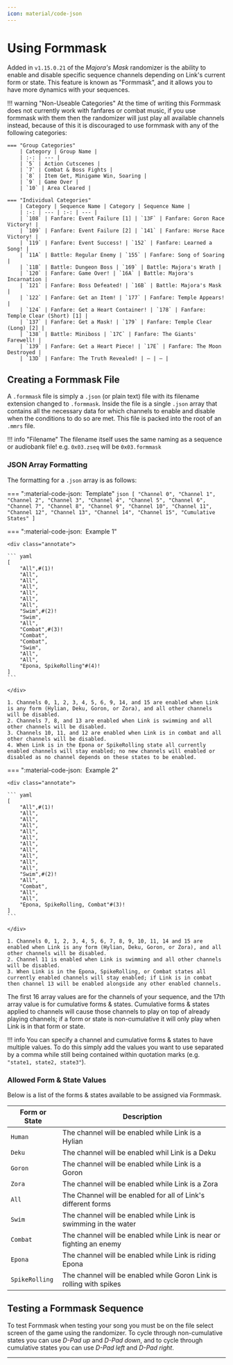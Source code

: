 ```yaml
---
icon: material/code-json
---
```


# Using Formmask
Added in `v1.15.0.21` of the *Majora's Mask* randomizer is the ability to enable and disable specific sequence channels depending on Link's current form or state. This feature is known as "Formmask", and it allows you to have more dynamics with your sequences.

!!! warning "Non-Useable Categories"
    At the time of writing this Formmask does not currently work with fanfares or combat music, if you use formmask with them then the randomizer will just play all available channels instead, because of this it is discouraged to use formmask with any of the following categories:

    === "Group Categories"
        | Category | Group Name |
        | :-: | --- |
        | `5` | Action Cutscenes |
        | `7` | Combat & Boss Fights |
        | `8` | Item Get, Minigame Win, Soaring |
        | `9` | Game Over |
        | `10` | Area Cleared |

    === "Individual Categories"
        | Category | Sequence Name | Category | Sequence Name |
        | :-: | --- | :-: | --- |
        | `108` | Fanfare: Event Failure [1] | `13F` | Fanfare: Goron Race Victory! |
        | `109` | Fanfare: Event Failure [2] | `141` | Fanfare: Horse Race Victory! |
        | `119` | Fanfare: Event Success! | `152` | Fanfare: Learned a Song! |
        | `11A` | Battle: Regular Enemy | `155` | Fanfare: Song of Soaring |
        | `11B` | Battle: Dungeon Boss | `169` | Battle: Majora's Wrath |
        | `120` | Fanfare: Game Over! | `16A` | Battle: Majora's Incarnation |
        | `121` | Fanfare: Boss Defeated! | `16B` | Battle: Majora's Mask |
        | `122` | Fanfare: Get an Item! | `177` | Fanfare: Temple Appears! |
        | `124` | Fanfare: Get a Heart Container! | `178` | Fanfare: Temple Clear (Short) [1] |
        | `137` | Fanfare: Get a Mask! | `179` | Fanfare: Temple Clear (Long) [2] |
        | `138` | Battle: Miniboss | `17C` | Fanfare: The Giants' Farewell! |
        | `139` | Fanfare: Get a Heart Piece! | `17E` | Fanfare: The Moon Destroyed |
        | `13D` | Fanfare: The Truth Revealed! | — | — |

## Creating a Formmask File
A `.formmask` file is simply a `.json` (or plain text) file with its filename extension changed to `.formmask`. Inside the file is a single `.json` array that contains all the necessary data for which channels to enable and disable when the conditions to do so are met. This file is packed into the root of an `.mmrs` file.

!!! info "Filename"
    The filename itself uses the same naming as a sequence or audiobank file! e.g. `0x03.zseq` will be `0x03.formmask`

### JSON Array Formatting
The formatting for a `.json` array is as follows:

=== ":material-code-json: &nbsp;Template"
    ``` json
    [
        "Channel 0",
        "Channel 1",
        "Channel 2",
        "Channel 3",
        "Channel 4",
        "Channel 5",
        "Channel 6",
        "Channel 7",
        "Channel 8",
        "Channel 9",
        "Channel 10",
        "Channel 11",
        "Channel 12",
        "Channel 13",
        "Channel 14",
        "Channel 15",
        "Cumulative States"
    ]
    ```

=== ":material-code-json: &nbsp;Example 1"
    
    <div class="annotate">
    
    ``` yaml
    [
        "All",#(1)!
        "All",
        "All",
        "All",
        "All",
        "All",
        "All",
        "Swim",#(2)!
        "Swim",
        "All",
        "Combat",#(3)!
        "Combat",
        "Combat",
        "Swim",
        "All",
        "All",
        "Epona, SpikeRolling"#(4)!
    ]
    ```

    </div>

    1. Channels 0, 1, 2, 3, 4, 5, 6, 9, 14, and 15 are enabled when Link is any form (Hylian, Deku, Goron, or Zora), and all other channels will be disabled.
    2. Channels 7, 8, and 13 are enabled when Link is swimming and all other channels will be disabled.
    3. Channels 10, 11, and 12 are enabled when Link is in combat and all other channels will be disabled.
    4. When Link is in the Epona or SpikeRolling state all currently enabled channels will stay enabled; no new channels will enabled or disabled as no channel depends on these states to be enabled.

=== ":material-code-json: &nbsp;Example 2"
    
    <div class="annotate">
    
    ``` yaml
    [
        "All",#(1)!
        "All",
        "All",
        "All",
        "All",
        "All",
        "All",
        "All",
        "All",
        "All",
        "All",
        "Swim",#(2)!
        "All",
        "Combat",
        "All",
        "All",
        "Epona, SpikeRolling, Combat"#(3)!
    ]
    ```

    </div>

    1. Channels 0, 1, 2, 3, 4, 5, 6, 7, 8, 9, 10, 11, 14 and 15 are enabled when Link is any form (Hylian, Deku, Goron, or Zora), and all other channels will be disabled.
    2. Channel 11 is enabled when Link is swimming and all other channels will be disabled.
    3. When Link is in the Epona, SpikeRolling, or Combat states all currently enabled channels will stay enabled; if Link is in combat then channel 13 will be enabled alongside any other enabled channels.

The first 16 array values are for the channels of your sequence, and the 17th array value is for cumulative forms & states. Cumulative forms & states applied to channels will cause those channels to play on top of already playing channels; if a form or state is non-cumulative it will only play when Link is in that form or state.

!!! info
    You can specify a channel and cumulative forms & states to have multiple values. To do this simply add the values you want to use separated by a comma while still being contained within quotation marks (e.g. `"state1, state2, state3"`).

### Allowed Form & State Values
Below is a list of the forms & states available to be assigned via Formmask.

| Form or State | Description |
| --- | --- |
| `Human` | The channel will be enabled while Link is a Hylian |
| `Deku` | The channel will be enabled whil Link is a Deku |
| `Goron` | The channel will be enabled while Link is a Goron |
| `Zora` | The channel will be enabled while Link is a Zora |
| `All` | The Channel will be enabled for all of Link's different forms |
| `Swim` | The channel will be enabled while Link is swimming in the water |
| `Combat` | The channel will be enabled while Link is near or fighting an enemy |
| `Epona` | The channel will be enabled while Link is riding Epona |
| `SpikeRolling` | The channel will be enabled while Goron Link is rolling with spikes |

## Testing a Formmask Sequence
To test Formmask when testing your song you must be on the file select screen of the game using the randomizer. To cycle through non-cumulative states you can use *D-Pad up* and *D-Pad down*, and to cycle through cumulative states you can use *D-Pad left* and *D-Pad right*.

-----